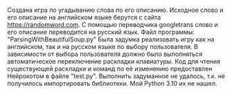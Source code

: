 Создана игра по угадыванию слова по его описанию. 
Исходное слово и его описание на английском языке берутся с сайта https://randomword.com.
С помощью переводчика googletrans слово и его описание переводится на русский язык.
Файл программы: "ParsingWithBeautifulSoup.py"
Была задумка реализовать игру как на английском, так и на русском языке по выбору пользователя.
В зависимости от выбора пользователя должно было выполняться автоматическое переключение раскладки клавиатуры.
Код для чтения существующей раскладки и команд по её изменению предоставлен Нейрокотом в файле "test.py".
Выполнить задуманное не удалось, т.к. не получилось импортировать библиотеки. Мой Python 3.10 их не нашел.
